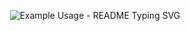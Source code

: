 <p align="center">
  <img src="https://readme-typing-svg.demolab.com/?lines=欢+迎+你，+贞+白+学+子!;这+是+一+个+贞+白+校+友+网+站!;如!&font=Fira%20Code&center=true&width=380&height=50&duration=4000&pause=1000" alt="Example Usage - README Typing SVG">
</p>
